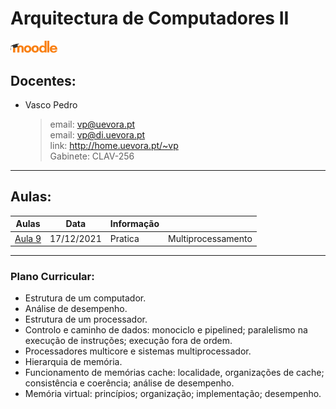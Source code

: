 # Arquitectura de Computadores II  
[ <img width="75px" src="https://github.com/GBarradas/GBarradas/blob/main/img/moodle.png?raw=true">](https://www.moodle.uevora.pt/2122/course/view.php?id=449)
## Docentes:
- Vasco Pedro
  > email: vp@uevora.pt  
    email: vp@di.uevora.pt  
    link: http://home.uevora.pt/~vp  
    Gabinete: CLAV-256  
    
---
## Aulas:  

|Aulas|Data|Informação| |
|-----|----|-|----------|
|[Aula 9](aula1712.md)|17/12/2021|Pratica|  Multiprocessamento|  


---
### Plano Curricular: 
- Estrutura de um computador.
-  Análise de desempenho.
-   Estrutura de um processador.
-    Controlo e caminho de dados: monociclo e
pipelined; paralelismo na execução de instruções; 
execução fora de ordem.  
- Processadores multicore e sistemas multiprocessador.
- Hierarquia de memória. 
- Funcionamento de memórias cache: localidade, organizações de cache; consistência e coerência; análise
de desempenho.
- Memória virtual: princípios; organização; implementação; desempenho.